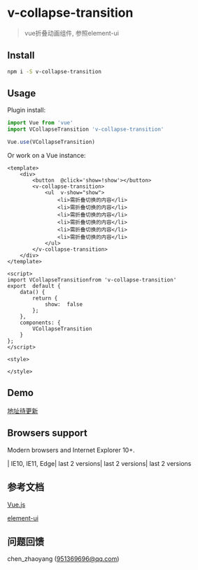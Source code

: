 

# v-collapse-transition
> vue折叠动画组件, 参照element-ui


## Install

```bash
npm i -S v-collapse-transition
```

## Usage

Plugin install:

```js
import Vue from 'vue'
import VCollapseTransition 'v-collapse-transition'

Vue.use(VCollapseTransition)
```

Or work on a Vue instance:

```
<template>
	<div>
		<button  @click='show=!show'></button>
		<v-collapse-transition>
			<ul  v-show="show">
				<li>需折叠切换的内容</li>
				<li>需折叠切换的内容</li>
				<li>需折叠切换的内容</li>
				<li>需折叠切换的内容</li>
				<li>需折叠切换的内容</li>
				<li>需折叠切换的内容</li>
			</ul>
		</v-collapse-transition>
	</div>
</template>

<script>
import VCollapseTransitionfrom 'v-collapse-transition'
export  default {
	data() {
		return {
			show:  false
		};
	},
	components: {
		VCollapseTransition
	}
};
</script>

<style>

</style>
```


## Demo

[地址待更新](/)

## Browsers support

Modern browsers and Internet Explorer 10+.

| IE10, IE11, Edge| last 2 versions| last 2 versions| last 2 versions

## 参考文档


[Vue.js](https://cn.vuejs.org/v2/guide/)

[element-ui](http://element-cn.eleme.io/2.4/#/zh-CN)


## 问题回馈

chen_zhaoyang (951369696@qq.com)
